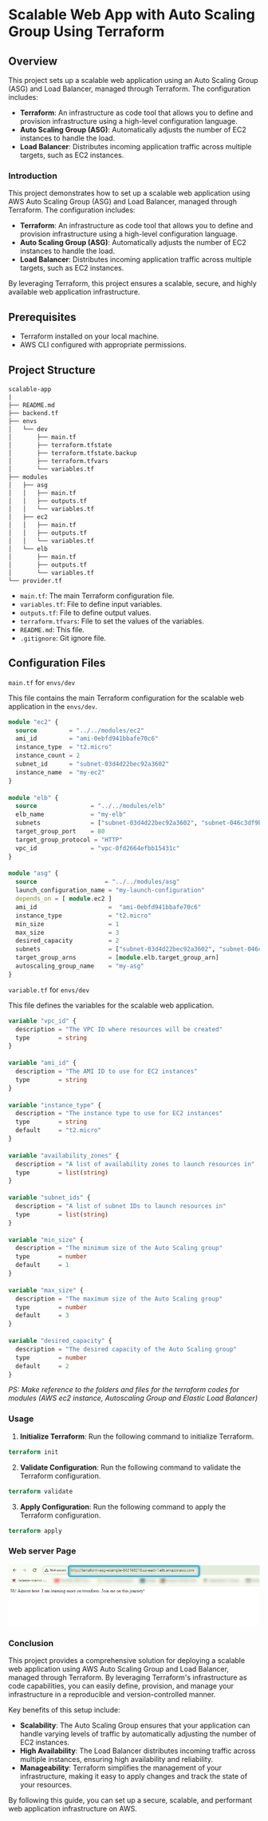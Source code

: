 # Scalable Web App with Auto Scaling Group Using Terraform

## Overview

This project sets up a scalable web application using an Auto Scaling Group (ASG) and Load Balancer, managed through Terraform. The configuration includes:

* **Terraform**: An infrastructure as code tool that allows you to define and provision infrastructure using a high-level configuration language.
* **Auto Scaling Group (ASG)**: Automatically adjusts the number of EC2 instances to handle the load.
* **Load Balancer**: Distributes incoming application traffic across multiple targets, such as EC2 instances.

### Introduction
This project demonstrates how to set up a scalable web application using AWS Auto Scaling Group (ASG) and Load Balancer, managed through Terraform. The configuration includes:

* **Terraform**: An infrastructure as code tool that allows you to define and provision infrastructure using a high-level configuration language.
* **Auto Scaling Group (ASG)**: Automatically adjusts the number of EC2 instances to handle the load.
* **Load Balancer**: Distributes incoming application traffic across multiple targets, such as EC2 instances.


By leveraging Terraform, this project ensures a scalable, secure, and highly available web application infrastructure.

## Prerequisites

- Terraform installed on your local machine.
- AWS CLI configured with appropriate permissions.


## Project Structure

```
scalable-app
|
├── README.md
├── backend.tf
├── envs
│   └── dev
│       ├── main.tf
│       ├── terraform.tfstate
│       ├── terraform.tfstate.backup
│       ├── terraform.tfvars
│       └── variables.tf
├── modules
│   ├── asg
│   │   ├── main.tf
│   │   ├── outputs.tf
│   │   └── variables.tf
│   ├── ec2
│   │   ├── main.tf
│   │   ├── outputs.tf
│   │   └── variables.tf
│   └── elb
│       ├── main.tf
│       ├── outputs.tf
│       └── variables.tf
└── provider.tf

````


- `main.tf`: The main Terraform configuration file.
- `variables.tf`: File to define input variables.
- `outputs.tf`: File to define output values.
- `terraform.tfvars`: File to set the values of the variables.
- `README.md`: This file.
- `.gitignore`: Git ignore file.

## Configuration Files

 `main.tf` for `envs/dev`


This file contains the main Terraform configuration for the scalable web application in the `envs/dev`.

```terraform
module "ec2" {
  source         = "../../modules/ec2"
  ami_id         = "ami-0ebfd941bbafe70c6"
  instance_type  = "t2.micro"
  instance_count = 2
  subnet_id      = "subnet-03d4d22bec92a3602"
  instance_name  = "my-ec2"
}

module "elb" {
  source               = "../../modules/elb"
  elb_name             = "my-elb"
  subnets              = ["subnet-03d4d22bec92a3602", "subnet-046c3df9b87d6c700"]
  target_group_port    = 80
  target_group_protocol = "HTTP"
  vpc_id               = "vpc-0fd2664efbb15431c"
}

module "asg" {
  source                   = "../../modules/asg"
  launch_configuration_name = "my-launch-configuration"
  depends_on = [ module.ec2 ]
  ami_id                    =  "ami-0ebfd941bbafe70c6"
  instance_type             = "t2.micro"
  min_size                  = 1
  max_size                  = 3
  desired_capacity          = 2
  subnets                   = ["subnet-03d4d22bec92a3602", "subnet-046c3df9b87d6c700"]
  target_group_arns         = [module.elb.target_group_arn]
  autoscaling_group_name    = "my-asg"
}


```

`variable.tf` for `envs/dev`

This file defines the variables for the scalable web application.

```terraform
variable "vpc_id" {
  description = "The VPC ID where resources will be created"
  type        = string
}

variable "ami_id" {
  description = "The AMI ID to use for EC2 instances"
  type        = string
}

variable "instance_type" {
  description = "The instance type to use for EC2 instances"
  type        = string
  default     = "t2.micro"
}

variable "availability_zones" {
  description = "A list of availability zones to launch resources in"
  type        = list(string)
}

variable "subnet_ids" {
  description = "A list of subnet IDs to launch resources in"
  type        = list(string)
}

variable "min_size" {
  description = "The minimum size of the Auto Scaling group"
  type        = number
  default     = 1
}

variable "max_size" {
  description = "The maximum size of the Auto Scaling group"
  type        = number
  default     = 3
}

variable "desired_capacity" {
  description = "The desired capacity of the Auto Scaling group"
  type        = number
  default     = 2
}
```

*PS: Make reference to the folders and files for the terraform codes for modules (AWS ec2 instance, Autoscaling Group and Elastic Load Balancer)*

### Usage

1. **Initialize Terraform**: Run the following command to initialize Terraform.

```terraform
terraform init
```
2. **Validate Configuration**: Run the following command to validate the Terraform configuration.

```terraform
terraform validate
```
3. **Apply Configuration**: Run the following command to apply the Terraform configuration.

```terraform
terraform apply
```

### Web server Page

![web sever](image.png)


### Conclusion
This project provides a comprehensive solution for deploying a scalable web application using AWS Auto Scaling Group and Load Balancer, managed through Terraform. By leveraging Terraform's infrastructure as code capabilities, you can easily define, provision, and manage your infrastructure in a reproducible and version-controlled manner.

Key benefits of this setup include:

* **Scalability**: The Auto Scaling Group ensures that your application can handle varying levels of traffic by automatically adjusting the number of EC2 instances.
* **High Availability**: The Load Balancer distributes incoming traffic across multiple instances, ensuring high availability and reliability.
* **Manageability**: Terraform simplifies the management of your infrastructure, making it easy to apply changes and track the state of your resources.

By following this guide, you can set up a secure, scalable, and performant web application infrastructure on AWS.